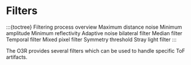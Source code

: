 # Filters

:::{toctree}
Filtering process overview <filteringProcess>
Maximum distance noise <maxDistNoise>
Minimum amplitude <minAmplitude>
Minimum reflectivity <minReflectivity>
Adaptive noise bilateral filter <bilateralFilter>
Median filter <median>
Temporal filter <temporalFilter>
Mixed pixel filter <mixedPixelFilter>
Symmetry threshold <symmetryThreshold>
Stray light filter <strayLight>
:::

The O3R provides several filters which can be used to handle specific ToF artifacts.
